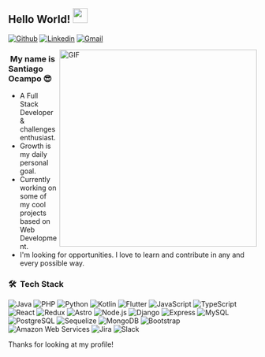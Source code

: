## Hello World! <img src="https://raw.githubusercontent.com/iampavangandhi/iampavangandhi/master/gifs/Hi.gif" width="30px">

[![Github](https://img.shields.io/badge/-Github-000?style=flat&logo=Github&logoColor=white)](https://github.com/santiocampo1)
[![Linkedin](https://img.shields.io/badge/-LinkedIn-blue?style=flat&logo=Linkedin&logoColor=white)](https://www.linkedin.com/in/santiocampo/)
[![Gmail](https://img.shields.io/badge/-Gmail-c14438?style=flat&logo=Gmail&logoColor=white)](mailto:sanntiocampo@gmail.com)

<img align="right" alt="GIF" src="https://media.giphy.com/media/13HgwGsXF0aiGY/giphy.gif" width="400" />

<h3>&nbsp;My name is Santiago Ocampo 😎</h3>

- A Full Stack Developer & challenges enthusiast.
- Growth is my daily personal goal.
- Currently working on some of my cool projects based on Web Development.
- I'm looking for opportunities. I love to learn and contribute in any and every possible way.

<h3> 🛠 &nbsp;Tech Stack</h3>

<p>
  <img src="https://img.shields.io/badge/-Java-007396?style=flat&logo=java&logoColor=white" alt="Java" />
  <img src="https://img.shields.io/badge/-PHP-777BB4?style=flat&logo=php&logoColor=white" alt="PHP" />
  <img src="https://img.shields.io/badge/-Python-3776AB?style=flat&logo=python&logoColor=white" alt="Python" />
  <img src="https://img.shields.io/badge/-Kotlin-0095D5?style=flat&logo=kotlin&logoColor=white" alt="Kotlin" />
  <img src="https://img.shields.io/badge/-Flutter-02569B?style=flat&logo=flutter&logoColor=white" alt="Flutter" />
  <img src="https://img.shields.io/badge/-JavaScript-F7DF1E?style=flat&logo=javascript&logoColor=black" alt="JavaScript" />
  <img src="https://img.shields.io/badge/-TypeScript-3178C6?style=flat&logo=typescript&logoColor=white" alt="TypeScript" />
  <img src="https://img.shields.io/badge/-React-61DAFB?style=flat&logo=react&logoColor=black" alt="React" />
  <img src="https://img.shields.io/badge/-Redux-764ABC?style=flat&logo=redux&logoColor=white" alt="Redux" />
  <img src="https://img.shields.io/badge/-Astro-FF5D01?style=flat&logo=astro&logoColor=white" alt="Astro" />
  <img src="https://img.shields.io/badge/-Node.js-339933?style=flat&logo=node.js&logoColor=white" alt="Node.js" />
  <img src="https://img.shields.io/badge/-Django-092E20?style=flat&logo=django&logoColor=white" alt="Django" />
  <img src="https://img.shields.io/badge/-Express-000000?style=flat&logo=express&logoColor=white" alt="Express" />
  <img src="https://img.shields.io/badge/-MySQL-4479A1?style=flat&logo=mysql&logoColor=white" alt="MySQL" />
  <img src="https://img.shields.io/badge/-PostgreSQL-336791?style=flat&logo=postgresql&logoColor=white" alt="PostgreSQL" />
  <img src="https://img.shields.io/badge/-Sequelize-03AFEF?style=flat&logo=sequelize&logoColor=white" alt="Sequelize" />
  <img src="https://img.shields.io/badge/-MongoDB-47A248?style=flat&logo=mongodb&logoColor=white" alt="MongoDB" />
  <img src="https://img.shields.io/badge/-Bootstrap-7952B3?style=flat&logo=bootstrap&logoColor=white" alt="Bootstrap" />
  <img src="https://img.shields.io/badge/-Amazon%20Web%20Services-232F3E?style=flat&logo=amazon-aws&logoColor=white" alt="Amazon Web Services" />
  <img src="https://img.shields.io/badge/-Jira-0052CC?style=flat&logo=jira&logoColor=white" alt="Jira" />
  <img src="https://img.shields.io/badge/-Slack-4A154B?style=flat&logo=slack&logoColor=white" alt="Slack" />
</p>

Thanks for looking at my profile!
